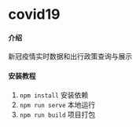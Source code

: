 # covid19

#### 介绍

新冠疫情实时数据和出行政策查询与展示

#### 安装教程

1.  `npm install` 安装依赖
2.  `npm run serve` 本地运行
3.  `npm run build` 项目打包
